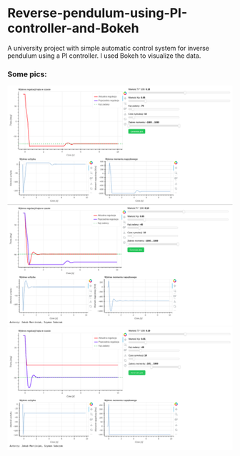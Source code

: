 # Reverse-pendulum-using-PI-controller-and-Bokeh
A university project with simple automatic control system for inverse pendulum using a PI controller. I used Bokeh to visualize the data.

### Some pics:
![default](img/default.png)
![plot1](img/plot1.png)
![plot2](img/plot2.png)

